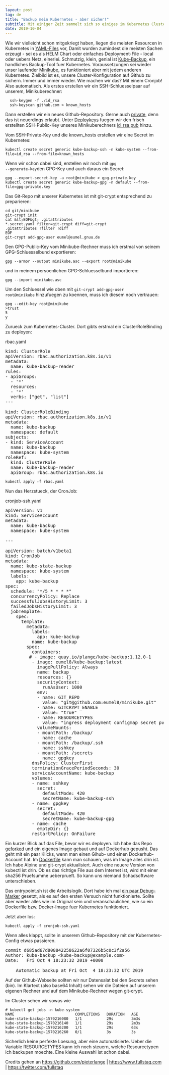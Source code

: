 ```yaml
---
layout: post
tag: de
title: "Backup mein Kubernetes - aber sicher!"
subtitle: Mit einiger Zeit sammelt sich so einiges im Kubernetes Cluster an. Sachen, die man nicht sauber mit Helm installiert hat. Oder die man irgendwie mal zwischendurch zum Ausprobieren geaendert und dann doch so belassen hat. Uns graust es schon vorm Datenverlust. Wie kann man sowas alles backupen?
date: 2019-10-04
---
```


Wie wir vielleicht schon mitgekriegt haben, liegen die meisten Resourcen in Kubernetes in <a href="https://de.wikipedia.org/wiki/YAML">YAML-Files</a> vor, Damit wurden zumindest die meisten Sachen erzeugt - sei es als HELM Chart oder einfaches Deployment-File - local oder uebers Netz, einerlei. 
Schmutzig, klein, genial ist <a href="https://github.com/pieterlange/kube-backup">Kube-Backup</a>, ein handliches Backup-Tool fuer Kubernetes.
Voraussetzungen sei wieder unser laufender <a href="https://blog.eumelnet.de/blogs/blog8.php/joomla-installation-mit-kubernetes-und-helm-1">Minikube</a>, es funktioniert aber mit jedem anderen Kubernetes. 
Zielbild ist es, unsere Cluster-Konfiguration auf Github zu sichern. Immer und immer wieder. Wie machen wir das? Mit einem Cronjob! Also automatisch. 
Als erstes erstellen wir ein SSH-Schluesselpaar auf unserem, Minikuberechner:

```
  ssh-keygen -f ./id_rsa
  ssh-keyscan github.com > known_hosts
```

 Dann erstellen wir ein neues Github-Repository. Gerne auch <ins>private</ins>, denn das ist neuerdings erlaubt. Unter <ins>Deploykeys</ins> fuegen wir den frisch erstellten SSH-Public-Key unseres Minikuberechners <ins>id_rsa.pub</ins> hinzu.

Vom SSH-Private-Key und die known_hosts erstellen wir eine Secret im Kubernetes:

```
kubectl create secret generic kube-backup-ssh -n kube-system --from-file=id_rsa --from-file=known_hosts
```

Wenn wir schon dabei sind, erstellen wir noch mit <code>gpg --generate-key</code>den GPG-Key und auch daraus ein Secret:

```
gpg --export-secret-key -a root@minikube > gpg-private.key
kubectl create secret generic kube-backup-gpg -n default --from-file=gpg-private.key
```

Das Git-Repo mit unserer Kubernetes ist mit git-crypt entsprechend zu preparieren:

```
cd git/minikube
git-crypt init
cat &lt;EOF&gt; .gitattributes
*.secret.yaml filter=git-crypt diff=git-crypt
.gitattributes !filter !diff
EOF
git-crypt add-gpg-user eumel@eumel.gnuu.de
```

Den GPG-Public-Key vom Minikube-Rechner muss ich erstmal von seinem GPG-Schluesselbund exportieren:

```
gpg --armor --output minikube.asc --export root@minikube
```

und in meinem persoenlichen GPG-Schluesselbund importieren:

```
gpg --import minikube.asc
```

Um den Schluessel wie oben mit <code>git-crypt add-gpg-user root@minikube</code> hinzufuegen zu koennen, muss ich diesem noch vertrauen:

```
gpg --edit-key root@minikube
>trust
5
y
```

Zurueck zum Kubernetes-Cluster. Dort gibts erstmal ein ClusterRoleBinding zu deployen:

rbac.yaml
<pre>
kind: ClusterRole
apiVersion: rbac.authorization.k8s.io/v1
metadata:
  name: kube-backup-reader
rules:
- apiGroups:
  - '*'
  resources:
  - '*'
  verbs: ["get", "list"]
---

kind: ClusterRoleBinding
apiVersion: rbac.authorization.k8s.io/v1
metadata:
  name: kube-backup
  namespace: default
subjects:
- kind: ServiceAccount
  name: kube-backup
  namespace: kube-system
roleRef:
  kind: ClusterRole
  name: kube-backup-reader
  apiGroup: rbac.authorization.k8s.io
</pre>

```
kubectl apply -f rbac.yaml
```

Nun das Herzstueck, der CronJob:

cronjob-ssh.yaml
<pre>
apiVersion: v1
kind: ServiceAccount
metadata:
  name: kube-backup
  namespace: kube-system

---

apiVersion: batch/v1beta1
kind: CronJob
metadata:
  name: kube-state-backup
  namespace: kube-system
  labels:
    app: kube-backup
spec:
  schedule: "*/5 * * * *"
  concurrencyPolicy: Replace
  successfulJobsHistoryLimit: 3
  failedJobsHistoryLimit: 3
  jobTemplate:
    spec:
      template:
        metadata:
          labels:
            app: kube-backup
          name: kube-backup
        spec:
          containers:
         # - image: quay.io/plange/kube-backup:1.12.0-1
          - image: eumel8/kube-backup:latest
            imagePullPolicy: Always
            name: backup
            resources: {}
            securityContext:
              runAsUser: 1000
            env:
            - name: GIT_REPO
              value: "git@github.com:eumel8/minikube.git"
            - name: GITCRYPT_ENABLE
              value: "true"
            - name: RESOURCETYPES
              value: "ingress deployment configmap secret pvc svc rc ds thirdpartyresource networkpolicy statefulset storageclass cronjob"
            volumeMounts:
            - mountPath: /backup/
              name: cache
            - mountPath: /backup/.ssh
              name: sshkey
            - mountPath: /secrets
              name: gpgkey
          dnsPolicy: ClusterFirst
          terminationGracePeriodSeconds: 30
          serviceAccountName: kube-backup
          volumes:
          - name: sshkey
            secret:
              defaultMode: 420
              secretName: kube-backup-ssh
          - name: gpgkey
            secret:
              defaultMode: 420
              secretName: kube-backup-gpg
          - name: cache
            emptyDir: {}
          restartPolicy: OnFailure
</pre>

Ein kurzer Blick auf das File, bevor wir es deployen.
Ich habe das Repo <a href="https://github.com/eumel8/kube-backup">geforked</a> und ein eigenes Image gebaut und auf Dockerhub gepusht. Das geht mit ein paar Klicks, wenn man einen Gihub- und einen Dockerhub-Account hat. Im <a href="https://github.com/eumel8/kube-backup/blob/master/Dockerfile">Dockerfile</a> kann man schauen, was im Image alles drin ist. Ich habe Alpine und git-crypt aktualisiert. Auch eine neuere Version von kubectl ist drin. Ob es das richtige File aus dem Internet ist, wird mit einer sha256 Pruefsumme ueberprueft. So kann uns niemand Schadsoftware unterschieben.

Das entrypoint.sh ist die Arbeitslogik. Dort habe ich mal <a href="https://github.com/pieterlange/kube-backup/commit/eb46f08a993210c553ec18ce5dc20c3822348352">ein paar Debug-Marker</a> gesetzt, als es auf den ersten Versuch nicht funktionierte. Sollte aber wieder alles wie im Original sein und veranschaulichen, wie so ein Dockerfile bzw. Docker-Image fuer Kubernetes funktioniert.

Jetzt aber los:

```
kubectl apply -f cronjob-ssh.yaml
```

Wenn alles klappt, sollte in unserem Github-Repository mit der Kubernetes-Config etwas passieren. 

<pre>
commit d685ad67d808842258622a6f07326b5c0c3f2a56
Author: kube-backup &lt;kube-backup@example.com&gt;
Date:   Fri Oct 4 18:23:32 2019 +0000

    Automatic backup at Fri Oct  4 18:23:32 UTC 2019
</pre>

Auf der Github-Webseite sollten wir nur Datensalat bei den Secrets sehen (bin). Im Klartext (also base64 Inhalt) sehen wir die Dateien auf unserem eigenen Rechner und auf dem Minikube-Rechner wegen git-crypt.

Im Cluster sehen wir sowas wie

```
# kubectl get jobs -n kube-system
NAME                           COMPLETIONS   DURATION   AGE
kube-state-backup-1570216080   1/1           29s        3m3s
kube-state-backup-1570216140   1/1           29s        2m3s
kube-state-backup-1570216200   1/1           29s        63s
kube-state-backup-1570216260   0/1           3s         3s
```

Sicherlich keine perfekte Loesung, aber eine automatisierte. Ueber die Variable RESOURCETYPES kann ich noch steuern, welche Resourcetypen ich backupen moechte. Eine kleine Auswahl ist schon dabei.

Credits gehen an https://github.com/pieterlange | https://www.fullstaq.com | https://twitter.com/fullstaq
